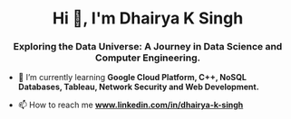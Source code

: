 <h1 align="center">Hi 👋, I'm Dhairya K Singh</h1>
<h3 align="center">Exploring the Data Universe: A Journey in Data Science and Computer Engineering.</h3>

- 🌱 I’m currently learning **Google Cloud Platform, C++, NoSQL Databases, Tableau, Network Security and Web Development.**

- 📫 How to reach me **www.linkedin.com/in/dhairya-k-singh**
